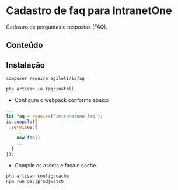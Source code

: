 
# Cadastro de faq para IntranetOne
Cadastro de perguntas e respostas (FAQ).
## Conteúdo
 
## Instalação

```sh
composer require agileti/iofaq
```
```sh
php artisan io-faq:install
```

- Configure o webpack conforme abaixo 
```js
...
let faq = require('intranetone-faq');
io.compile({
  services:{
    ...
    new faq()
    ...
  }
});

```
- Compile os assets e faça o cache
```sh
php artisan config:cache
npm run dev|prod|watch
```
